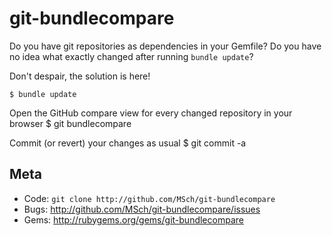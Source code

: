 git-bundlecompare
=================

Do you have git repositories as dependencies in your Gemfile? Do you have no idea what exactly changed after running `bundle update`?

Don't despair, the solution is here!

    $ bundle update

Open the GitHub compare view for every changed repository in your browser
    $ git bundlecompare

Commit (or revert) your changes as usual
    $ git commit -a


Meta
----

* Code: `git clone http://github.com/MSch/git-bundlecompare`
* Bugs: <http://github.com/MSch/git-bundlecompare/issues>
* Gems: <http://rubygems.org/gems/git-bundlecompare>
